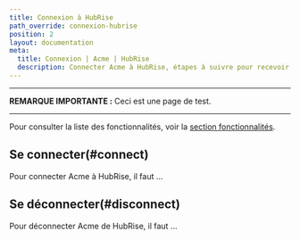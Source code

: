 ```yaml
---
title: Connexion à HubRise
path_override: connexion-hubrise
position: 2
layout: documentation
meta:
  title: Connexion | Acme | HubRise
  description: Connecter Acme à HubRise, étapes à suivre pour recevoir vos commandes Acme dans votre logiciel de caisse.
---
```


---

**REMARQUE IMPORTANTE :** Ceci est une page de test.

---

Pour consulter la liste des fonctionnalités, voir la [section fonctionnalités](/apps/0test/overview#integration-features).

## Se connecter(#connect)

Pour connecter Acme à HubRise, il faut ...

## Se déconnecter(#disconnect)

Pour déconnecter Acme de HubRise, il faut ...
